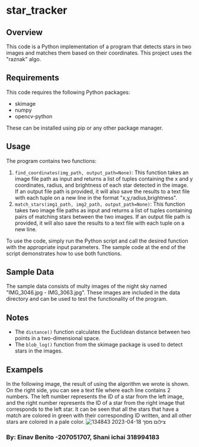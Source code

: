 # star_tracker


## Overview

This code is a Python implementation of a program that detects stars in two images and matches them based on their coordinates.
This project uses the "raznak" algo.

## Requirements
This code requires the following Python packages:
- skimage
- numpy
- opencv-python

These can be installed using pip or any other package manager.

## Usage
The program contains two functions:
1. `find_coordinates(img_path, output_path=None)`: This function takes an image file path as input and returns a list of tuples containing the x and y coordinates, radius, and brightness of each star detected in the image. If an output file path is provided, it will also save the results to a text file with each tuple on a new line in the format "x,y,radius,brightness".
2. `match_stars(img1_path, img2_path, output_path=None)`: This function takes two image file paths as input and returns a list of tuples containing pairs of matching stars between the two images. If an output file path is provided, it will also save the results to a text file with each tuple on a new line.

To use the code, simply run the Python script and call the desired function with the appropriate input parameters. The sample code at the end of the script demonstrates how to use both functions.

## Sample Data
The sample data consists of multy images of the night sky named "IMG_3046.jpg - IMG_3063.jpg". These images are included in the data directory and can be used to test the functionality of the program.

## Notes
- The `distance()` function calculates the Euclidean distance between two points in a two-dimensional space.
- The `blob_log()` function from the skimage package is used to detect stars in the images.

## Exampels

In the following image, the result of using the algorithm we wrote is shown. On the right side, you can see a text file where each line contains 2 numbers. The left number represents the ID of a star from the left image, and the right number represents the ID of a star from the right image that corresponds to the left star. It can be seen that all the stars that have a match are colored in green with their corresponding ID written, and all other stars are colored in a pale color.
![צילום מסך 2023-04-18 134843](https://user-images.githubusercontent.com/93386470/232755214-0675934c-3199-496a-a28f-86f842f84d52.png)

### By: Einav Benito -207051707, Shani ichai 318994183
